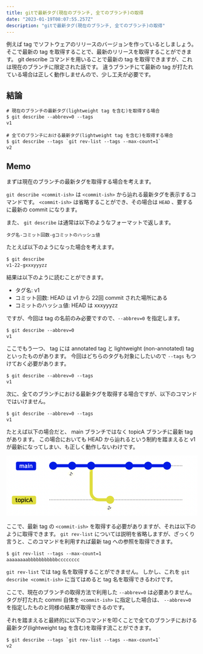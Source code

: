 ```yaml
---
title: gitで最新タグ(現在のブランチ, 全てのブランチ)の取得
date: "2023-01-19T08:07:55.257Z"
description: "gitで最新タグ(現在のブランチ, 全てのブランチ)の取得"
---
```


例えば tag でソフトウェアのリリースのバージョンを作っているとしましょう。
そこで最新の tag を取得することで、最新のリリースを取得することができます。
git describe コマンドを用いることで最新の tag を取得できますが、これは現在のブランチに限定された話です。
違うブランチにて最新の tag が打たれている場合は正しく動作しませんので、少し工夫が必要です。

## 結論

```
# 現在のブランチの最新タグ(lightweight tag を含む)を取得する場合
$ git describe --abbrev=0 --tags
v1

# 全てのブランチにおける最新タグ(lightweight tag を含む)を取得する場合
$ git describe --tags `git rev-list --tags --max-count=1`
v2
```

## Memo

まずは現在のブランチの最新タグを取得する場合を考えます。

`git describe <commit-ish>` は `<commit-ish>` から辿れる最新タグを表示するコマンドです。
`<commit-ish>` は省略することができ、その場合は `HEAD` 、要するに最新の commit になります。

また、 `git describe` は通常は以下のようなフォーマットで返します。

```
タグ名-コミット回数-gコミットのハッシュ値
```

たとえば以下のようになった場合を考えます。

```
$ git describe
v1-22-gxxxyyyzz
```

結果は以下のように読むことができます。

- タグ名: v1
- コミット回数: HEAD は v1 から 22回 commit された場所にある
- コミットのハッシュ値: HEAD は xxxyyyzz

ですが、今回は tag の名前のみ必要ですので、`--abbrev=0` を指定します。

```
$ git describe --abbrev=0
v1
```

ここでもう一つ、 tag には annotated tag と lightweight (non-annotated) tag といったものがあります。
今回はどちらのタグも対象にしたいので `--tags` もつけておく必要があります。

```
$ git describe --abbrev=0 --tags
v1
```

次に、全てのブランチにおける最新タグを取得する場合ですが、以下のコマンドではいけません。

```
$ git describe --abbrev=0 --tags
v1
```

たとえば以下の場合だと、 main ブランチではなく topicA ブランチに最新 tag があります。
この場合においても HEAD から辿れるという制約を踏まえると v1 が最新になってしまい、も正しく動作しないわけです。

![mainから切られたtopicA branchでtag v2が切られている様子](./img1.png)

ここで、最新 tag の `<commit-ish>` を取得する必要がありますが、それは以下のように取得できます。
`git rev-list` については説明を省略しますが、ざっくり言うと、このコマンドを利用すれば最新 tag への参照を取得できます。

```
$ git rev-list --tags --max-count=1
aaaaaaaabbbbbbbbbbbcccccccc
```

`git rev-list` では tag 名を取得することができません。
しかし、これを `git describe <commit-ish>` に当てはめると tag 名を取得できるわけです。

ここで、現在のブランチの取得方法で利用した `--abbrev=0` は必要ありません。タグが打たれた commi 自体を `<commit-ish>` に指定した場合は、 `--abbrev=0` を指定したものと同様の結果が取得できるのです。

それを踏まえると最終的に以下のコマンドを叩くことで全てのブランチにおける最新タグ(lightweight tag を含む)を取得す流ことができます。

```
$ git describe --tags `git rev-list --tags --max-count=1`
v2
```
